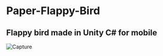 # Paper-Flappy-Bird
## Flappy bird made in Unity C# for mobile 
![Capture](https://github.com/user-attachments/assets/fca3ba27-aab7-41e9-9f44-bfcb8ef86fcd)


